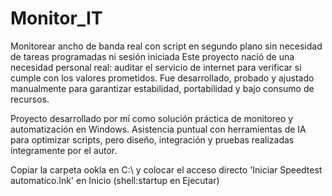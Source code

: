 # Monitor_IT
Monitorear ancho de banda real con script en segundo plano sin necesidad de tareas programadas ni sesión iniciada
Este proyecto nació de una necesidad personal real: auditar el servicio de internet para verificar si cumple con los valores prometidos. Fue desarrollado, probado y ajustado manualmente para garantizar estabilidad, portabilidad y bajo consumo de recursos.

Proyecto desarrollado por mí como solución práctica de monitoreo y automatización en Windows. Asistencia puntual con herramientas de IA para optimizar scripts, pero diseño, integración y pruebas realizadas íntegramente por el autor.

Copiar la carpeta ookla en C:\ y colocar el acceso directo 'Iniciar Speedtest automatico.lnk' en Inicio (shell:startup en Ejecutar)
